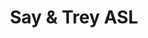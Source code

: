 ---
pid: ch607
title: Say & Trey ASL
location_transcription: All over
coordinates: "[-75.162962201272, 39.952253708874]"
zipcode: '19107'
gen_neighborhood: Center City
neighborhood: Washington Square West,Avenue of The Arts,Midtown Village,Chinatown
outside_phl: 
age: '22'
age_range: 20-29
instagram: 
image_file_name: ch_607.jpg
proposal_transcription: I need Philadelphia toDAY! (twin boys with hearing aids in
  a crowd with the deaf and hard of hearing community surrounding them.
topic: Health
topic_summary: '0'
type: Other No Form
keywords_other: deaf, hard of hearing
credit: Breunna
image_labels: 
twitter: 
facebook: 
permalink: "/monuments/ch607/"
layout: item-page
---